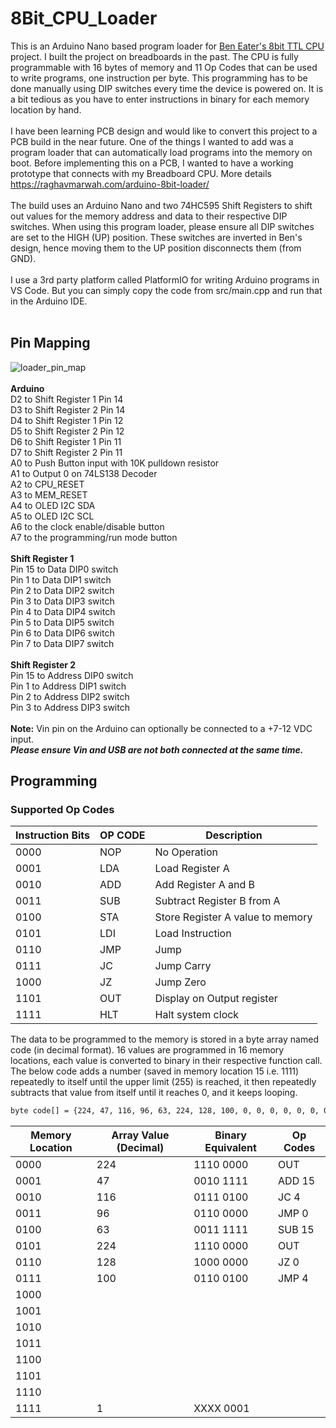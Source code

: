 # 8Bit_CPU_Loader

This is an Arduino Nano based program loader for [Ben Eater's 8bit TTL CPU](https://eater.net/8bit) project. I built the project on breadboards in the past. The CPU is fully programmable with 16 bytes of memory and 11 Op Codes that can be used to write programs, one instruction per byte. This programming has to be done manually using DIP switches every time the device is powered on. It is a bit tedious as you have to enter instructions in binary for each memory location by hand.
<br><br>
I have been learning PCB design and would like to convert this project to a PCB build in the near future. One of the things I wanted to add was a program loader that can automatically load programs into the memory on boot. Before implementing this on a PCB, I wanted to have a working prototype that connects with my Breadboard CPU. More details https://raghavmarwah.com/arduino-8bit-loader/
<br><br>
The build uses an Arduino Nano and two 74HC595 Shift Registers to shift out values for the memory address and data to their respective DIP switches. When using this program loader, please ensure all DIP switches are set to the HIGH (UP) position. These switches are inverted in Ben's design, hence moving them to the UP position disconnects them (from GND).
<br><br>
I use a 3rd party platform called PlatformIO for writing Arduino programs in VS Code. But you can simply copy the code from src/main.cpp and run that in the Arduino IDE.
<br><br>

## Pin Mapping
![loader_pin_map](https://user-images.githubusercontent.com/10029166/184461127-7dc9f32e-117d-4731-95f6-aab1b64a49fe.png)
<br><br>
**Arduino**<br>
D2 to Shift Register 1 Pin 14<br>
D3 to Shift Register 2 Pin 14<br>
D4 to Shift Register 1 Pin 12<br>
D5 to Shift Register 2 Pin 12<br>
D6 to Shift Register 1 Pin 11<br>
D7 to Shift Register 2 Pin 11<br>
A0 to Push Button input with 10K pulldown resistor<br>
A1 to Output 0 on 74LS138 Decoder<br>
A2 to CPU_RESET<br>
A3 to MEM_RESET<br>
A4 to OLED I2C SDA<br>
A5 to OLED I2C SCL<br>
A6 to the clock enable/disable button<br>
A7 to the programming/run mode button<br><br>
**Shift Register 1**<br>
Pin 15 to Data DIP0 switch<br>
Pin 1 to Data DIP1 switch<br>
Pin 2 to Data DIP2 switch<br>
Pin 3 to Data DIP3 switch<br>
Pin 4 to Data DIP4 switch<br>
Pin 5 to Data DIP5 switch<br>
Pin 6 to Data DIP6 switch<br>
Pin 7 to Data DIP7 switch<br><br>
**Shift Register 2**<br>
Pin 15 to Address DIP0 switch<br>
Pin 1 to Address DIP1 switch<br>
Pin 2 to Address DIP2 switch<br>
Pin 3 to Address DIP3 switch<br><br>
**Note:** Vin pin on the Arduino can optionally be connected to a +7-12 VDC input.<br>
***Please ensure Vin and USB are not both connected at the same time.***
<br>

## Programming
### Supported Op Codes
| Instruction Bits | OP CODE | Description |
| ------ | ------ | ------ |
| 0000 | NOP | No Operation |
| 0001 | LDA | Load Register A |
| 0010 | ADD | Add Register A and B |
| 0011 | SUB | Subtract Register B from A |
| 0100 | STA | Store Register A value to memory |
| 0101 | LDI | Load Instruction |
| 0110 | JMP | Jump |
| 0111 | JC | Jump Carry |
| 1000 | JZ | Jump Zero |
| 1101 | OUT | Display on Output register |
| 1111 | HLT | Halt system clock |

The data to be programmed to the memory is stored in a byte array named code (in decimal format). 16 values are programmed in 16 memory locations, each value is converted to binary in their respective function call. The below code adds a number (saved in memory location 15 i.e. 1111) repeatedly to itself until the upper limit (255) is reached, it then repeatedly subtracts that value from itself until it reaches 0, and it keeps looping.
```sh
byte code[] = {224, 47, 116, 96, 63, 224, 128, 100, 0, 0, 0, 0, 0, 0, 0, 1};
```
| Memory Location | Array Value (Decimal) | Binary Equivalent | Op Codes |
| ------ | ------ | ------ | ------ |
| 0000 | 224 | 1110 0000 | OUT |
| 0001 | 47 | 0010 1111 | ADD 15 |
| 0010 | 116 | 0111 0100 | JC 4 |
| 0011 | 96 | 0110 0000 | JMP 0 |
| 0100 | 63 | 0011 1111 | SUB 15 |
| 0101 | 224 | 1110 0000 | OUT |
| 0110 | 128 | 1000 0000 | JZ 0
| 0111 | 100 | 0110 0100 | JMP 4 |
| 1000 |  |  |  |
| 1001 |  |  |  |
| 1010 |  |  |  |
| 1011 |  |  |  |
| 1100 |  |  |  |
| 1101 |  |  |  |
| 1110 |  |  |  |
| 1111 | 1 | XXXX 0001 |  |
